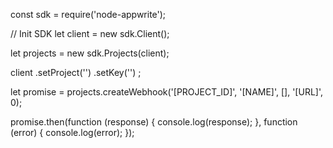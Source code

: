 const sdk = require('node-appwrite');

// Init SDK
let client = new sdk.Client();

let projects = new sdk.Projects(client);

client
    .setProject('')
    .setKey('')
;

let promise = projects.createWebhook('[PROJECT_ID]', '[NAME]', [], '[URL]', 0);

promise.then(function (response) {
    console.log(response);
}, function (error) {
    console.log(error);
});
